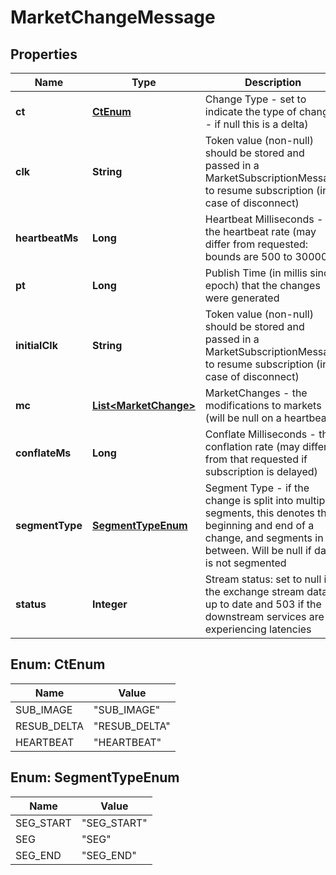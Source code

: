 
# MarketChangeMessage

## Properties
Name | Type | Description | Notes
------------ | ------------- | ------------- | -------------
**ct** | [**CtEnum**](#CtEnum) | Change Type - set to indicate the type of change - if null this is a delta) |  [optional]
**clk** | **String** | Token value (non-null) should be stored and passed in a MarketSubscriptionMessage to resume subscription (in case of disconnect) |  [optional]
**heartbeatMs** | **Long** | Heartbeat Milliseconds - the heartbeat rate (may differ from requested: bounds are 500 to 30000) |  [optional]
**pt** | **Long** | Publish Time (in millis since epoch) that the changes were generated |  [optional]
**initialClk** | **String** | Token value (non-null) should be stored and passed in a MarketSubscriptionMessage to resume subscription (in case of disconnect) |  [optional]
**mc** | [**List&lt;MarketChange&gt;**](MarketChange.md) | MarketChanges - the modifications to markets (will be null on a heartbeat |  [optional]
**conflateMs** | **Long** | Conflate Milliseconds - the conflation rate (may differ from that requested if subscription is delayed) |  [optional]
**segmentType** | [**SegmentTypeEnum**](#SegmentTypeEnum) | Segment Type - if the change is split into multiple segments, this denotes the beginning and end of a change, and segments in between. Will be null if data is not segmented |  [optional]
**status** | **Integer** | Stream status: set to null if the exchange stream data is up to date and 503 if the downstream services are experiencing latencies |  [optional]


<a name="CtEnum"></a>
## Enum: CtEnum
Name | Value
---- | -----
SUB_IMAGE | &quot;SUB_IMAGE&quot;
RESUB_DELTA | &quot;RESUB_DELTA&quot;
HEARTBEAT | &quot;HEARTBEAT&quot;


<a name="SegmentTypeEnum"></a>
## Enum: SegmentTypeEnum
Name | Value
---- | -----
SEG_START | &quot;SEG_START&quot;
SEG | &quot;SEG&quot;
SEG_END | &quot;SEG_END&quot;



